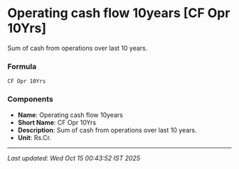 # Operating cash flow 10years [CF Opr 10Yrs]
Sum of cash from operations over last 10 years.

### Formula
```text
CF Opr 10Yrs
```


### Components
- **Name**: Operating cash flow 10years
- **Short Name**: CF Opr 10Yrs
- **Description**: Sum of cash from operations over last 10 years.
- **Unit**: Rs.Cr.

---
*Last updated: Wed Oct 15 00:43:52 IST 2025*
